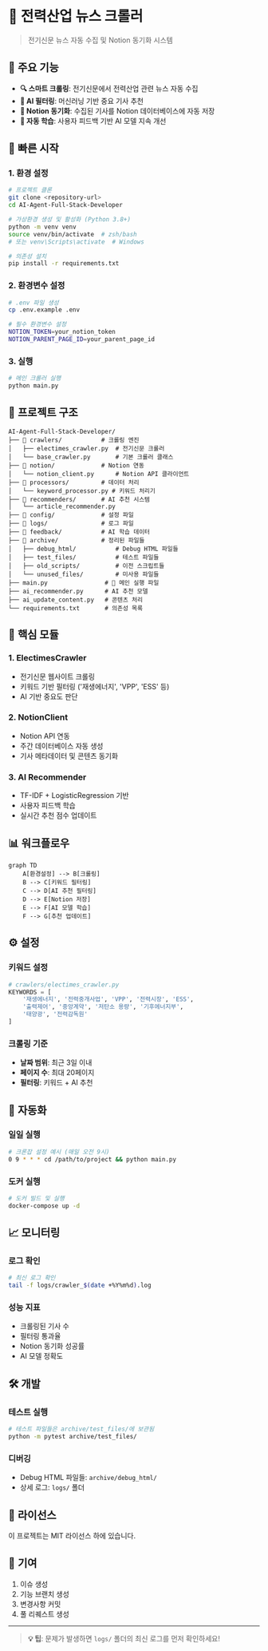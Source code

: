 # 🤖 전력산업 뉴스 크롤러

> 전기신문 뉴스 자동 수집 및 Notion 동기화 시스템

## 🎯 주요 기능

- **🔍 스마트 크롤링**: 전기신문에서 전력산업 관련 뉴스 자동 수집
- **🤖 AI 필터링**: 머신러닝 기반 중요 기사 추천
- **📝 Notion 동기화**: 수집된 기사를 Notion 데이터베이스에 자동 저장
- **🔄 자동 학습**: 사용자 피드백 기반 AI 모델 지속 개선

## 🚀 빠른 시작

### 1. 환경 설정
```bash
# 프로젝트 클론
git clone <repository-url>
cd AI-Agent-Full-Stack-Developer

# 가상환경 생성 및 활성화 (Python 3.8+)
python -m venv venv
source venv/bin/activate  # zsh/bash
# 또는 venv\Scripts\activate  # Windows

# 의존성 설치
pip install -r requirements.txt
```

### 2. 환경변수 설정
```bash
# .env 파일 생성
cp .env.example .env

# 필수 환경변수 설정
NOTION_TOKEN=your_notion_token
NOTION_PARENT_PAGE_ID=your_parent_page_id
```

### 3. 실행
```bash
# 메인 크롤러 실행
python main.py
```

## 📂 프로젝트 구조

```
AI-Agent-Full-Stack-Developer/
├── 📁 crawlers/           # 크롤링 엔진
│   ├── electimes_crawler.py  # 전기신문 크롤러
│   └── base_crawler.py       # 기본 크롤러 클래스
├── 📁 notion/             # Notion 연동
│   └── notion_client.py      # Notion API 클라이언트
├── 📁 processors/         # 데이터 처리
│   └── keyword_processor.py # 키워드 처리기
├── 📁 recommenders/       # AI 추천 시스템
│   └── article_recommender.py
├── 📁 config/             # 설정 파일
├── 📁 logs/               # 로그 파일
├── 📁 feedback/           # AI 학습 데이터
├── 📁 archive/            # 정리된 파일들
│   ├── debug_html/           # Debug HTML 파일들
│   ├── test_files/           # 테스트 파일들
│   ├── old_scripts/          # 이전 스크립트들
│   └── unused_files/         # 미사용 파일들
├── main.py                # 🚀 메인 실행 파일
├── ai_recommender.py      # AI 추천 모델
├── ai_update_content.py   # 콘텐츠 처리
└── requirements.txt       # 의존성 목록
```

## 🔧 핵심 모듈

### 1. ElectimesCrawler
- 전기신문 웹사이트 크롤링
- 키워드 기반 필터링 ('재생에너지', 'VPP', 'ESS' 등)
- AI 기반 중요도 판단

### 2. NotionClient  
- Notion API 연동
- 주간 데이터베이스 자동 생성
- 기사 메타데이터 및 콘텐츠 동기화

### 3. AI Recommender
- TF-IDF + LogisticRegression 기반
- 사용자 피드백 학습
- 실시간 추천 점수 업데이트

## 📊 워크플로우

```mermaid
graph TD
    A[환경설정] --> B[크롤링]
    B --> C[키워드 필터링]
    C --> D[AI 추천 필터링]
    D --> E[Notion 저장]
    E --> F[AI 모델 학습]
    F --> G[추천 업데이트]
```

## ⚙️ 설정

### 키워드 설정
```python
# crawlers/electimes_crawler.py
KEYWORDS = [
    '재생에너지', '전력중개사업', 'VPP', '전력시장', 'ESS',
    '출력제어', '중앙계약', '저탄소 용량', '기후에너지부',
    '태양광', '전력감독원'
]
```

### 크롤링 기준
- **날짜 범위**: 최근 3일 이내
- **페이지 수**: 최대 20페이지
- **필터링**: 키워드 + AI 추천

## 🔄 자동화

### 일일 실행
```bash
# 크론잡 설정 예시 (매일 오전 9시)
0 9 * * * cd /path/to/project && python main.py
```

### 도커 실행
```bash
# 도커 빌드 및 실행
docker-compose up -d
```

## 📈 모니터링

### 로그 확인
```bash
# 최신 로그 확인
tail -f logs/crawler_$(date +%Y%m%d).log
```

### 성능 지표
- 크롤링된 기사 수
- 필터링 통과율
- Notion 동기화 성공률
- AI 모델 정확도

## 🛠️ 개발

### 테스트 실행
```bash
# 테스트 파일들은 archive/test_files/에 보관됨
python -m pytest archive/test_files/
```

### 디버깅
- Debug HTML 파일들: `archive/debug_html/`
- 상세 로그: `logs/` 폴더

## 📝 라이선스

이 프로젝트는 MIT 라이선스 하에 있습니다.

## 🤝 기여

1. 이슈 생성
2. 기능 브랜치 생성
3. 변경사항 커밋
4. 풀 리퀘스트 생성

---

> **💡 팁**: 문제가 발생하면 `logs/` 폴더의 최신 로그를 먼저 확인하세요!
